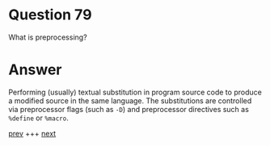 
# Question 79


What is preprocessing?


# Answer



Performing (usually) textual substitution in program source code to 
produce a modified source in the same language. The substitutions are 
controlled via preprocessor flags (such as `-D`) and preprocessor directives
such as `%define` or `%macro`.


[prev](078.md) +++ [next](080.md)
